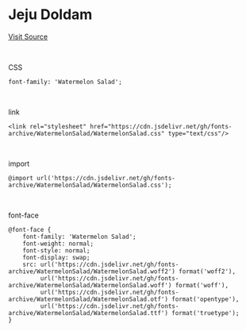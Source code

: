 # Jeju Doldam

[Visit Source](http://www.earlyfont.com/portfolio/EARLYFONT_WATERMELON%20SALAD)

&nbsp;

CSS

```
font-family: 'Watermelon Salad';
```

&nbsp;

link

```
<link rel="stylesheet" href="https://cdn.jsdelivr.net/gh/fonts-archive/WatermelonSalad/WatermelonSalad.css" type="text/css"/>
```

&nbsp;

import

```
@import url('https://cdn.jsdelivr.net/gh/fonts-archive/WatermelonSalad/WatermelonSalad.css');
```

&nbsp;

font-face

```
@font-face {
    font-family: 'Watermelon Salad';
    font-weight: normal;
    font-style: normal;
    font-display: swap;
    src: url('https://cdn.jsdelivr.net/gh/fonts-archive/WatermelonSalad/WatermelonSalad.woff2') format('woff2'),
         url('https://cdn.jsdelivr.net/gh/fonts-archive/WatermelonSalad/WatermelonSalad.woff') format('woff'),
         url('https://cdn.jsdelivr.net/gh/fonts-archive/WatermelonSalad/WatermelonSalad.otf') format('opentype'),
         url('https://cdn.jsdelivr.net/gh/fonts-archive/WatermelonSalad/WatermelonSalad.ttf') format('truetype');
}
```
